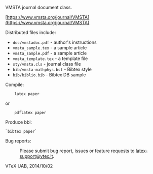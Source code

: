 VMSTA journal document class.

[https://www.vmsta.org/journal/VMSTA](https://www.vmsta.org/journal/VMSTA)

Distributed files include:

- `doc/vmstadoc.pdf` - author's instructions
- `vmsta_sample.tex` - a sample article
- `vmsta_sample.pdf` - a sample article
- `vmsta_template.tex` - a template file
- `sty/vmsta.cls` - journal class file
- `bib/vmsta-mathphys.bst` - Bibtex style
- `bib/biblio.bib` - Bibtex DB sample

Compile:

```
    latex paper
```

or

```
    pdflatex paper
```

Produce bbl:

    `bibtex paper`

Bug reports:

<p style="margin-left: 34pt;">
Please submit bug report, issues or feature requests to
<a href="mailto:latex-support@vtex.lt">latex-support@vtex.lt</a>.
</p>

VTeX UAB, 2014/10/02
